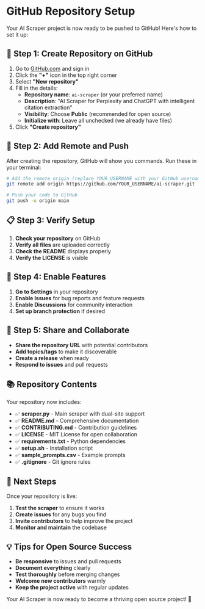 # GitHub Repository Setup

Your AI Scraper project is now ready to be pushed to GitHub! Here's how to set it up:

## 🚀 Step 1: Create Repository on GitHub

1. Go to [GitHub.com](https://github.com) and sign in
2. Click the **"+"** icon in the top right corner
3. Select **"New repository"**
4. Fill in the details:
   - **Repository name**: `ai-scraper` (or your preferred name)
   - **Description**: "AI Scraper for Perplexity and ChatGPT with intelligent citation extraction"
   - **Visibility**: Choose **Public** (recommended for open source)
   - **Initialize with**: Leave all unchecked (we already have files)
5. Click **"Create repository"**

## 🔗 Step 2: Add Remote and Push

After creating the repository, GitHub will show you commands. Run these in your terminal:

```bash
# Add the remote origin (replace YOUR_USERNAME with your GitHub username)
git remote add origin https://github.com/YOUR_USERNAME/ai-scraper.git

# Push your code to GitHub
git push -u origin main
```

## 📋 Step 3: Verify Setup

1. **Check your repository** on GitHub
2. **Verify all files** are uploaded correctly
3. **Check the README** displays properly
4. **Verify the LICENSE** is visible

## 🎯 Step 4: Enable Features

1. **Go to Settings** in your repository
2. **Enable Issues** for bug reports and feature requests
3. **Enable Discussions** for community interaction
4. **Set up branch protection** if desired

## 🌟 Step 5: Share and Collaborate

- **Share the repository URL** with potential contributors
- **Add topics/tags** to make it discoverable
- **Create a release** when ready
- **Respond to issues** and pull requests

## 📚 Repository Contents

Your repository now includes:
- ✅ **scraper.py** - Main scraper with dual-site support
- ✅ **README.md** - Comprehensive documentation
- ✅ **CONTRIBUTING.md** - Contribution guidelines
- ✅ **LICENSE** - MIT License for open collaboration
- ✅ **requirements.txt** - Python dependencies
- ✅ **setup.sh** - Installation script
- ✅ **sample_prompts.csv** - Example prompts
- ✅ **.gitignore** - Git ignore rules

## 🔧 Next Steps

Once your repository is live:
1. **Test the scraper** to ensure it works
2. **Create issues** for any bugs you find
3. **Invite contributors** to help improve the project
4. **Monitor and maintain** the codebase

## 💡 Tips for Open Source Success

- **Be responsive** to issues and pull requests
- **Document everything** clearly
- **Test thoroughly** before merging changes
- **Welcome new contributors** warmly
- **Keep the project active** with regular updates

Your AI Scraper is now ready to become a thriving open source project! 🎉
